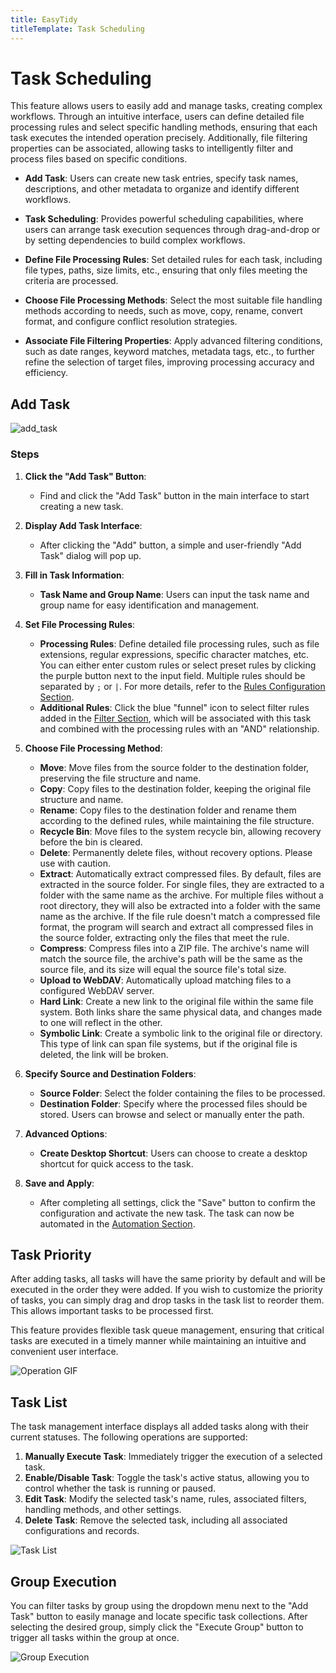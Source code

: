 ```yaml
---
title: EasyTidy
titleTemplate: Task Scheduling
---
```


# Task Scheduling

This feature allows users to easily add and manage tasks, creating complex workflows. Through an intuitive interface, users can define detailed file processing rules and select specific handling methods, ensuring that each task executes the intended operation precisely. Additionally, file filtering properties can be associated, allowing tasks to intelligently filter and process files based on specific conditions.

- **Add Task**: Users can create new task entries, specify task names, descriptions, and other metadata to organize and identify different workflows.
  
- **Task Scheduling**: Provides powerful scheduling capabilities, where users can arrange task execution sequences through drag-and-drop or by setting dependencies to build complex workflows.
  
- **Define File Processing Rules**: Set detailed rules for each task, including file types, paths, size limits, etc., ensuring that only files meeting the criteria are processed.
  
- **Choose File Processing Methods**: Select the most suitable file handling methods according to needs, such as move, copy, rename, convert format, and configure conflict resolution strategies.
  
- **Associate File Filtering Properties**: Apply advanced filtering conditions, such as date ranges, keyword matches, metadata tags, etc., to further refine the selection of target files, improving processing accuracy and efficiency.

## Add Task

![add_task](/images/task_add.png)

### Steps

1. **Click the "Add Task" Button**:  
   - Find and click the "Add Task" button in the main interface to start creating a new task.

2. **Display Add Task Interface**:  
   - After clicking the "Add" button, a simple and user-friendly "Add Task" dialog will pop up.

3. **Fill in Task Information**:  
   - **Task Name and Group Name**: Users can input the task name and group name for easy identification and management.

4. **Set File Processing Rules**:  
   - **Processing Rules**: Define detailed file processing rules, such as file extensions, regular expressions, specific character matches, etc. You can either enter custom rules or select preset rules by clicking the purple button next to the input field. Multiple rules should be separated by `;` or `|`. For more details, refer to the [Rules Configuration Section](rules.md).  
   - **Additional Rules**: Click the blue "funnel" icon to select filter rules added in the [Filter Section](filter.md), which will be associated with this task and combined with the processing rules with an "AND" relationship.

5. **Choose File Processing Method**:  
   - **Move**: Move files from the source folder to the destination folder, preserving the file structure and name.  
   - **Copy**: Copy files to the destination folder, keeping the original file structure and name.  
   - **Rename**: Copy files to the destination folder and rename them according to the defined rules, while maintaining the file structure.  
   - **Recycle Bin**: Move files to the system recycle bin, allowing recovery before the bin is cleared.  
   - **Delete**: Permanently delete files, without recovery options. Please use with caution.  
   - **Extract**: Automatically extract compressed files. By default, files are extracted in the source folder. For single files, they are extracted to a folder with the same name as the archive. For multiple files without a root directory, they will also be extracted into a folder with the same name as the archive. If the file rule doesn't match a compressed file format, the program will search and extract all compressed files in the source folder, extracting only the files that meet the rule.  
   - **Compress**: Compress files into a ZIP file. The archive's name will match the source file, the archive's path will be the same as the source file, and its size will equal the source file's total size.  
   - **Upload to WebDAV**: Automatically upload matching files to a configured WebDAV server.  
   - **Hard Link**: Create a new link to the original file within the same file system. Both links share the same physical data, and changes made to one will reflect in the other.  
   - **Symbolic Link**: Create a symbolic link to the original file or directory. This type of link can span file systems, but if the original file is deleted, the link will be broken.

6. **Specify Source and Destination Folders**:  
   - **Source Folder**: Select the folder containing the files to be processed.  
   - **Destination Folder**: Specify where the processed files should be stored. Users can browse and select or manually enter the path.

7. **Advanced Options**:  
   - **Create Desktop Shortcut**: Users can choose to create a desktop shortcut for quick access to the task.

8. **Save and Apply**:  
   - After completing all settings, click the "Save" button to confirm the configuration and activate the new task. The task can now be automated in the [Automation Section](automation.md).

## Task Priority

After adding tasks, all tasks will have the same priority by default and will be executed in the order they were added. If you wish to customize the priority of tasks, you can simply drag and drop tasks in the task list to reorder them. This allows important tasks to be processed first.

This feature provides flexible task queue management, ensuring that critical tasks are executed in a timely manner while maintaining an intuitive and convenient user interface.

![Operation GIF](/images/PixPin_2024-12-26_16-52-31.gif)

## Task List

The task management interface displays all added tasks along with their current statuses. The following operations are supported:

1. **Manually Execute Task**: Immediately trigger the execution of a selected task.  
2. **Enable/Disable Task**: Toggle the task's active status, allowing you to control whether the task is running or paused.  
3. **Edit Task**: Modify the selected task's name, rules, associated filters, handling methods, and other settings.  
4. **Delete Task**: Remove the selected task, including all associated configurations and records.

![Task List](/images/PixPin_2025-01-08_14-22-43.png)

## Group Execution

You can filter tasks by group using the dropdown menu next to the "Add Task" button to easily manage and locate specific task collections. After selecting the desired group, simply click the "Execute Group" button to trigger all tasks within the group at once.

![Group Execution](/images/exec.gif)
